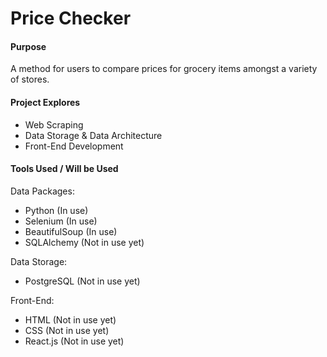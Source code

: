 # Price Checker

#### Purpose
A method for users to compare prices for grocery items amongst a variety of stores.

#### Project Explores
- Web Scraping
- Data Storage & Data Architecture
- Front-End Development

#### Tools Used / Will be Used
Data Packages:
- Python (In use)
- Selenium (In use)
- BeautifulSoup (In use)
- SQLAlchemy (Not in use yet)

Data Storage:
- PostgreSQL (Not in use yet)

Front-End:
- HTML (Not in use yet)
- CSS (Not in use yet)
- React.js (Not in use yet)



